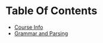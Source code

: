 # Table Of Contents

* [Course Info](course_info_it327.md)
* [Grammar and Parsing](grammar-parsing.md)